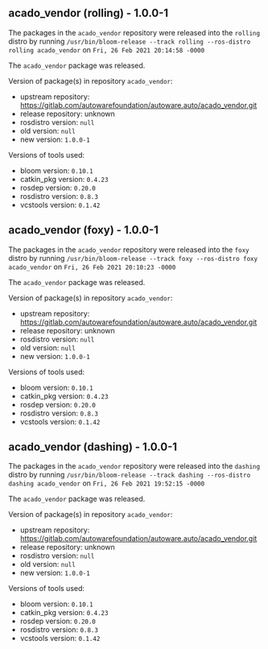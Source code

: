 ## acado_vendor (rolling) - 1.0.0-1

The packages in the `acado_vendor` repository were released into the `rolling` distro by running `/usr/bin/bloom-release --track rolling --ros-distro rolling acado_vendor` on `Fri, 26 Feb 2021 20:14:58 -0000`

The `acado_vendor` package was released.

Version of package(s) in repository `acado_vendor`:

- upstream repository: https://gitlab.com/autowarefoundation/autoware.auto/acado_vendor.git
- release repository: unknown
- rosdistro version: `null`
- old version: `null`
- new version: `1.0.0-1`

Versions of tools used:

- bloom version: `0.10.1`
- catkin_pkg version: `0.4.23`
- rosdep version: `0.20.0`
- rosdistro version: `0.8.3`
- vcstools version: `0.1.42`


## acado_vendor (foxy) - 1.0.0-1

The packages in the `acado_vendor` repository were released into the `foxy` distro by running `/usr/bin/bloom-release --track foxy --ros-distro foxy acado_vendor` on `Fri, 26 Feb 2021 20:10:23 -0000`

The `acado_vendor` package was released.

Version of package(s) in repository `acado_vendor`:

- upstream repository: https://gitlab.com/autowarefoundation/autoware.auto/acado_vendor.git
- release repository: unknown
- rosdistro version: `null`
- old version: `null`
- new version: `1.0.0-1`

Versions of tools used:

- bloom version: `0.10.1`
- catkin_pkg version: `0.4.23`
- rosdep version: `0.20.0`
- rosdistro version: `0.8.3`
- vcstools version: `0.1.42`


## acado_vendor (dashing) - 1.0.0-1

The packages in the `acado_vendor` repository were released into the `dashing` distro by running `/usr/bin/bloom-release --track dashing --ros-distro dashing acado_vendor` on `Fri, 26 Feb 2021 19:52:15 -0000`

The `acado_vendor` package was released.

Version of package(s) in repository `acado_vendor`:

- upstream repository: https://gitlab.com/autowarefoundation/autoware.auto/acado_vendor.git
- release repository: unknown
- rosdistro version: `null`
- old version: `null`
- new version: `1.0.0-1`

Versions of tools used:

- bloom version: `0.10.1`
- catkin_pkg version: `0.4.23`
- rosdep version: `0.20.0`
- rosdistro version: `0.8.3`
- vcstools version: `0.1.42`



